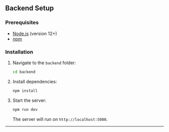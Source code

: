 ## Backend Setup

### Prerequisites
- [Node.js](https://nodejs.org/) (version 12+)
- [npm](https://www.npmjs.com/)

### Installation

1. Navigate to the `backend` folder:

   ```bash
   cd backend
   ```

2. Install dependencies:

   ```bash
   npm install
   ```

3. Start the server:

   ```bash
   npm run dev
   ```

   The server will run on `http://localhost:5000`.

--- 
